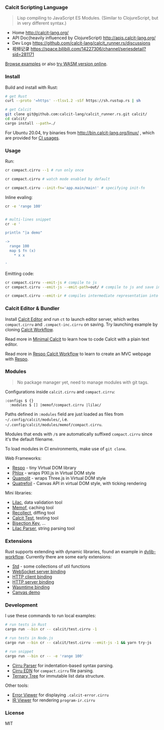 ### Calcit Scripting Language

> Lisp compiling to JavaScript ES Modules. (Similar to ClojureScript, but in very different syntax.)

- Home http://calcit-lang.org/
- API Doc(heavily influenced by ClojureScript) http://apis.calcit-lang.org/
- Dev Logs https://github.com/calcit-lang/calcit_runner.rs/discussions
- 视频记录 https://space.bilibili.com/14227306/channel/seriesdetail?sid=281171

[Browse examples](https://github.com/calcit-lang/calcit_runner.rs/tree/main/calcit) or also [try WASM version online](https://github.com/calcit-lang/calcit-wasm-play).

### Install

Build and install with Rust:

```bash
# get Rust
curl --proto '=https' --tlsv1.2 -sSf https://sh.rustup.rs | sh

# get Calcit
git clone git@github.com:calcit-lang/calcit_runner.rs.git calcit/
cd calcit/
cargo install --path=./
```

For Ubuntu 20.04, try binaries from http://bin.calcit-lang.org/linux/ , which are provided for [CI usages](https://github.com/calcit-lang/respo-calcit-workflow/blob/main/.github/workflows/upload.yaml#L28-L37).

### Usage

Run:

```bash
cr compact.cirru --1 # run only once

cr compact.cirru # watch mode enabled by default

cr compact.cirru --init-fn='app.main/main!' # specifying init-fn
```

Inline evaling:

```bash
cr -e 'range 100'


# multi-lines snippet
cr -e '

println "|a demo"

->
  range 100
  map $ fn (x)
    * x x

'
```

Emitting code:

```bash
cr compact.cirru --emit-js # compile to js
cr compact.cirru --emit-js --emit-path=out/ # compile to js and save in `out/`

cr compact.cirru --emit-ir # compiles intermediate representation into program-ir.cirru
```

### Calcit Editor & Bundler

Install [Calcit Editor](https://github.com/calcit-lang/editor) and run `ct` to launch editor server,
which writes `compact.cirru` and `.compact-inc.cirru` on saving. Try launching example by cloning [Calcit Workflow](https://github.com/calcit-lang/calcit-workflow).

Read more in [Minimal Calcit](https://github.com/calcit-lang/minimal-calcit/blob/main/README.md) to learn how to code Calcit with a plain text editor.

Read more in [Respo Calcit Workflow](https://github.com/calcit-lang/respo-calcit-workflow) to learn to create an MVC webpage with [Respo](http://respo-mvc.org/).

### Modules

> No package manager yet, need to manage modules with git tags.

Configurations inside `calcit.cirru` and `compact.cirru`:

```cirru
:configs $ {}
  :modules $ [] |memof/compact.cirru |lilac/
```

Paths defined in `:modules` field are just loaded as files from `~/.config/calcit/modules/`,
i.e. `~/.config/calcit/modules/memof/compact.cirru`.

Modules that ends with `/`s are automatically suffixed `compact.cirru` since it's the default filename.

To load modules in CI environments, make use of `git clone`.

Web Frameworks:

- [Respo](https://github.com/Respo/respo.calcit) - tiny Virtual DOM library
- [Phlox](https://github.com/Phlox-GL/phlox) - wraps PIXI.js in Virtual DOM style
- [Quamolit](https://github.com/Quamolit/quamolit.calcit/) - wraps Three.js in Virtual DOM style
- [Quatrefoil](https://github.com/Quatrefoil-GL/quatrefoil) - Canvas API in virtual DOM style, with ticking rendering

Mini libraries:

- [Lilac](https://github.com/calcit-lang/lilac), data validation tool
- [Memof](https://github.com/calcit-lang/memof), caching tool
- [Recollect](https://github.com/calcit-lang/recollect), diffing tool
- [Calcit Test](https://github.com/calcit-lang/calcit-test), testing tool
- [Bisection Key](https://github.com/calcit-lang/bisection-key), ...
- [Lilac Parser](https://github.com/calcit-lang/lilac-parser), string parsing tool

### Extensions

Rust supports extending with dynamic libraries, found an example in [dylib-workflow](https://github.com/calcit-lang/dylib-workflow). Currently there are some early extensions:

- [Std](https://github.com/calcit-lang/calcit.std) - some collections of util functions
- [WebSocket server binding](https://github.com/calcit-lang/calcit-wss)
- [HTTP client binding](https://github.com/calcit-lang/calcit-fetch)
- [HTTP server binding](https://github.com/calcit-lang/calcit-http)
- [Wasmtime binding](https://github.com/calcit-lang/calcit_wasmtime)
- [Canvas demo](https://github.com/calcit-lang/calcit-paint)

### Development

I use these commands to run local examples:

```bash
# run tests in Rust
cargo run --bin cr -- calcit/test.cirru -1

# run tests in Node.js
cargo run --bin cr -- calcit/test.cirru --emit-js -1 && yarn try-js

# run snippet
cargo run --bin cr -- -e 'range 100'
```

- [Cirru Parser](https://github.com/Cirru/parser.rs) for indentation-based syntax parsing.
- [Cirru EDN](https://github.com/Cirru/cirru-edn.rs) for `compact.cirru` file parsing.
- [Ternary Tree](https://github.com/calcit-lang/ternary-tree.rs) for immutable list data structure.

Other tools:

- [Error Viewer](https://github.com/calcit-lang/calcit-error-viewer) for displaying `.calcit-error.cirru`
- [IR Viewer](https://github.com/calcit-lang/calcit-ir-viewer) for rendering `program-ir.cirru`

### License

MIT
